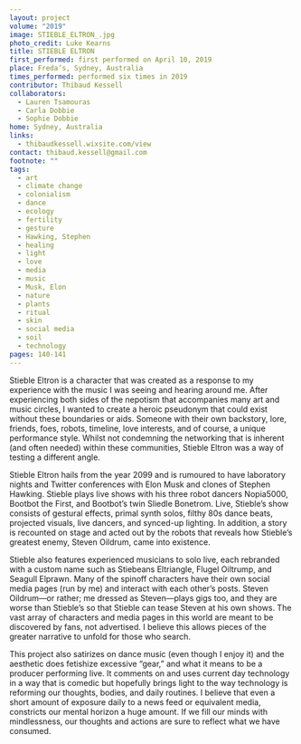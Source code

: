 ```yaml
---
layout: project
volume: "2019"
image: STIEBLE_ELTRON_.jpg
photo_credit: Luke Kearns
title: STIEBLE ELTRON
first_performed: first performed on April 10, 2019
place: Freda’s, Sydney, Australia
times_performed: performed six times in 2019
contributor: Thibaud Kessell
collaborators:
  - Lauren Tsamouras
  - Carla Dobbie
  - Sophie Dobbie
home: Sydney, Australia
links:
  - thibaudkessell.wixsite.com/view
contact: thibaud.kessell@gmail.com
footnote: ""
tags:
  - art
  - climate change
  - colonialism
  - dance
  - ecology
  - fertility
  - gesture
  - Hawking, Stephen
  - healing
  - light
  - love
  - media
  - music
  - Musk, Elon
  - nature
  - plants
  - ritual
  - skin
  - social media
  - soil
  - technology
pages: 140-141
---
```


Stieble Eltron is a character that was created as a response to my experience with the music I was seeing and hearing around me. After experiencing both sides of the nepotism that accompanies many art and music circles, I wanted to create a heroic pseudonym that could exist without these boundaries or aids. Someone with their own backstory, lore, friends, foes, robots, timeline, love interests, and of course, a unique performance style. Whilst not condemning the networking that is inherent (and often needed) within these communities, Stieble Eltron was a way of testing a different angle.

Stieble Eltron hails from the year 2099 and is rumoured to have laboratory nights and Twitter conferences with Elon Musk and clones of Stephen Hawking. Stieble plays live shows with his three robot dancers Nopia5000, Bootbot the First, and Bootbot’s twin Sliedle Bonetrom. Live, Stieble’s show consists of gestural effects, primal synth solos, filthy 80s dance beats, projected visuals, live dancers, and synced-up lighting. In addition, a story is recounted on stage and acted out by the robots that reveals how Stieble’s greatest enemy, Steven Oildrum, came into existence.

Stieble also features experienced musicians to solo live, each rebranded with a custom name such as Stiebeans Eltriangle, Flugel Oiltrump, and Seagull Elprawn. Many of the spinoff characters have their own social media pages (run by me) and interact with each other’s posts. Steven Oildrum—or rather; me dressed as Steven—plays gigs too, and they are worse than Stieble’s so that Stieble can tease Steven at his own shows. The vast array of characters and media pages in this world are meant to be discovered by fans, not advertised. I believe this allows pieces of the greater narrative to unfold for those who search.

This project also satirizes on dance music (even though I enjoy it) and the aesthetic does fetishize excessive “gear,” and what it means to be a producer performing live. It comments on and uses current day technology in a way that is comedic but hopefully brings light to the way technology is reforming our thoughts, bodies, and daily routines. I believe that even a short amount of exposure daily to a news feed or equivalent media, constricts our mental horizon a huge amount. If we fill our minds with mindlessness, our thoughts and actions are sure to reflect what we have consumed.
